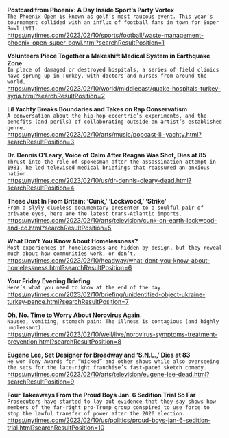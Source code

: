 **Postcard from Phoenix: A Day Inside Sport’s Party Vortex**\
`The Phoenix Open is known as golf’s most raucous event. This year’s tournament collided with an influx of football fans in town for Super Bowl LVII.`\
https://nytimes.com/2023/02/10/sports/football/waste-management-phoenix-open-super-bowl.html?searchResultPosition=1

**Volunteers Piece Together a Makeshift Medical System in Earthquake Zone**\
`In place of damaged or destroyed hospitals, a series of field clinics have sprung up in Turkey, with doctors and nurses from around the world.`\
https://nytimes.com/2023/02/10/world/middleeast/quake-hospitals-turkey-syria.html?searchResultPosition=2

**Lil Yachty Breaks Boundaries and Takes on Rap Conservatism**\
`A conversation about the hip-hop eccentric’s experiments, and the benefits (and perils) of collaborating outside an artist’s established genre.`\
https://nytimes.com/2023/02/10/arts/music/popcast-lil-yachty.html?searchResultPosition=3

**Dr. Dennis O’Leary, Voice of Calm After Reagan Was Shot, Dies at 85**\
`Thrust into the role of spokesman after the assassination attempt in 1981, he led televised medical briefings that reassured an anxious nation.`\
https://nytimes.com/2023/02/10/us/dr-dennis-oleary-dead.html?searchResultPosition=4

**These Just In From Britain: ‘Cunk,’ ‘Lockwood,’ ‘Strike’**\
`From a slyly clueless documentary presenter to a soulful pair of private eyes, here are the latest trans-Atlantic imports.`\
https://nytimes.com/2023/02/10/arts/television/cunk-on-earth-lockwood-and-co.html?searchResultPosition=5

**What Don’t You Know About Homelessness?**\
`Most experiences of homelessness are hidden by design, but they reveal much about how communities work, or don’t.`\
https://nytimes.com/2023/02/10/headway/what-dont-you-know-about-homelessness.html?searchResultPosition=6

**Your Friday Evening Briefing**\
`Here’s what you need to know at the end of the day.`\
https://nytimes.com/2023/02/10/briefing/unidentified-object-ukraine-turkey-pence.html?searchResultPosition=7

**Oh, No. Time to Worry About Norovirus Again.**\
`Nausea, vomiting, stomach pain: The illness is contagious (and highly unpleasant).`\
https://nytimes.com/2023/02/10/well/live/norovirus-symptoms-treatment-prevention.html?searchResultPosition=8

**Eugene Lee, Set Designer for Broadway and ‘S.N.L.,’ Dies at 83**\
`He won Tony Awards for “Wicked” and other shows while also overseeing the sets for the late-night franchise’s fast-paced sketch comedy.`\
https://nytimes.com/2023/02/10/arts/television/eugene-lee-dead.html?searchResultPosition=9

**Four Takeaways From the Proud Boys Jan. 6 Sedition Trial So Far**\
`Prosecutors have started to lay out evidence that they say shows how members of the far-right pro-Trump group conspired to use force to stop the lawful transfer of power after the 2020 election.`\
https://nytimes.com/2023/02/10/us/politics/proud-boys-jan-6-sedition-trial.html?searchResultPosition=10

